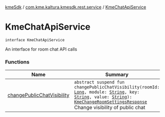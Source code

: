 [kmeSdk](../../index.md) / [com.kme.kaltura.kmesdk.rest.service](../index.md) / [KmeChatApiService](./index.md)

# KmeChatApiService

`interface KmeChatApiService`

An interface for room chat API calls

### Functions

| Name | Summary |
|---|---|
| [changePublicChatVisibility](change-public-chat-visibility.md) | `abstract suspend fun changePublicChatVisibility(roomId: `[`Long`](https://kotlinlang.org/api/latest/jvm/stdlib/kotlin/-long/index.html)`, module: `[`String`](https://kotlinlang.org/api/latest/jvm/stdlib/kotlin/-string/index.html)`, key: `[`String`](https://kotlinlang.org/api/latest/jvm/stdlib/kotlin/-string/index.html)`, value: `[`String`](https://kotlinlang.org/api/latest/jvm/stdlib/kotlin/-string/index.html)`): `[`KmeChangeRoomSettingsResponse`](../../com.kme.kaltura.kmesdk.rest.response.room/-kme-change-room-settings-response/index.md)<br>Change visibility of public chat |
